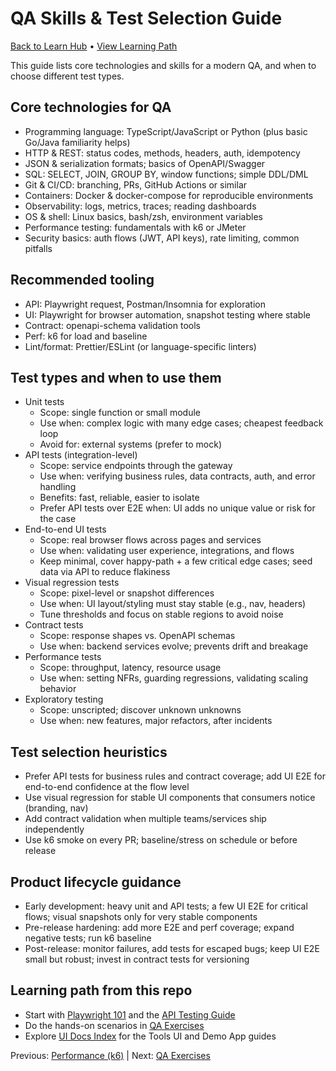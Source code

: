# QA Skills & Test Selection Guide

[Back to Learn Hub](INDEX.md) • [View Learning Path](LEARNING-PATH.md)

This guide lists core technologies and skills for a modern QA, and when to choose different test types.

## Core technologies for QA
- Programming language: TypeScript/JavaScript or Python (plus basic Go/Java familiarity helps)
- HTTP & REST: status codes, methods, headers, auth, idempotency
- JSON & serialization formats; basics of OpenAPI/Swagger
- SQL: SELECT, JOIN, GROUP BY, window functions; simple DDL/DML
- Git & CI/CD: branching, PRs, GitHub Actions or similar
- Containers: Docker & docker-compose for reproducible environments
- Observability: logs, metrics, traces; reading dashboards
- OS & shell: Linux basics, bash/zsh, environment variables
- Performance testing: fundamentals with k6 or JMeter
- Security basics: auth flows (JWT, API keys), rate limiting, common pitfalls

## Recommended tooling
- API: Playwright request, Postman/Insomnia for exploration
- UI: Playwright for browser automation, snapshot testing where stable
- Contract: openapi-schema validation tools
- Perf: k6 for load and baseline
- Lint/format: Prettier/ESLint (or language-specific linters)

## Test types and when to use them
- Unit tests
  - Scope: single function or small module
  - Use when: complex logic with many edge cases; cheapest feedback loop
  - Avoid for: external systems (prefer to mock)
- API tests (integration-level)
  - Scope: service endpoints through the gateway
  - Use when: verifying business rules, data contracts, auth, and error handling
  - Benefits: fast, reliable, easier to isolate
  - Prefer API tests over E2E when: UI adds no unique value or risk for the case
- End-to-end UI tests
  - Scope: real browser flows across pages and services
  - Use when: validating user experience, integrations, and flows
  - Keep minimal, cover happy-path + a few critical edge cases; seed data via API to reduce flakiness
- Visual regression tests
  - Scope: pixel-level or snapshot differences
  - Use when: UI layout/styling must stay stable (e.g., nav, headers)
  - Tune thresholds and focus on stable regions to avoid noise
- Contract tests
  - Scope: response shapes vs. OpenAPI schemas
  - Use when: backend services evolve; prevents drift and breakage
- Performance tests
  - Scope: throughput, latency, resource usage
  - Use when: setting NFRs, guarding regressions, validating scaling behavior
- Exploratory testing
  - Scope: unscripted; discover unknown unknowns
  - Use when: new features, major refactors, after incidents

## Test selection heuristics
- Prefer API tests for business rules and contract coverage; add UI E2E for end-to-end confidence at the flow level
- Use visual regression for stable UI components that consumers notice (branding, nav)
- Add contract validation when multiple teams/services ship independently
- Use k6 smoke on every PR; baseline/stress on schedule or before release

## Product lifecycle guidance
- Early development: heavy unit and API tests; a few UI E2E for critical flows; visual snapshots only for very stable components
- Pre-release hardening: add more E2E and perf coverage; expand negative tests; run k6 baseline
- Post-release: monitor failures, add tests for escaped bugs; keep UI E2E small but robust; invest in contract tests for versioning

## Learning path from this repo
- Start with [Playwright 101](PLAYWRIGHT-101.md) and the [API Testing Guide](API-TESTING-GUIDE.md)
- Do the hands-on scenarios in [QA Exercises](QA-EXERCISES.md)
- Explore [UI Docs Index](../docs/ui/INDEX.md) for the Tools UI and Demo App guides

Previous: [Performance (k6)](PERFORMANCE-K6.md) | Next: [QA Exercises](QA-EXERCISES.md)
